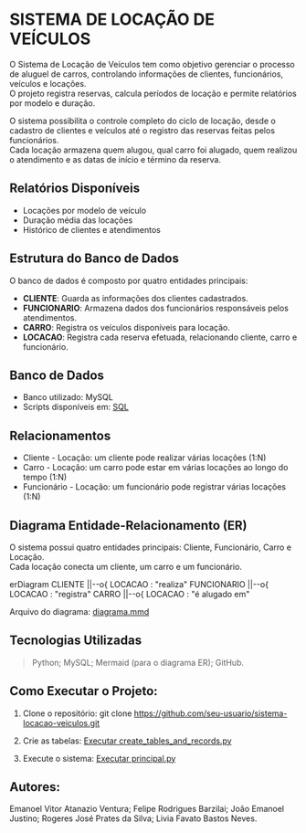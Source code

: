 # SISTEMA DE LOCAÇÃO DE VEÍCULOS

O Sistema de Locação de Veículos tem como objetivo gerenciar o processo de aluguel de carros, controlando informações de clientes, funcionários, veículos e locações.  
O projeto registra reservas, calcula períodos de locação e permite relatórios por modelo e duração.

O sistema possibilita o controle completo do ciclo de locação, desde o cadastro de clientes e veículos até o registro das reservas feitas pelos funcionários.  
Cada locação armazena quem alugou, qual carro foi alugado, quem realizou o atendimento e as datas de início e término da reserva.

## Relatórios Disponíveis
- Locações por modelo de veículo  
- Duração média das locações  
- Histórico de clientes e atendimentos  

## Estrutura do Banco de Dados
O banco de dados é composto por quatro entidades principais:

- **CLIENTE**: Guarda as informações dos clientes cadastrados.  
- **FUNCIONARIO**: Armazena dados dos funcionários responsáveis pelos atendimentos.  
- **CARRO**: Registra os veículos disponíveis para locação.  
- **LOCACAO**: Registra cada reserva efetuada, relacionando cliente, carro e funcionário.  

## Banco de Dados
- Banco utilizado: MySQL  
- Scripts disponíveis em: [SQL](./sql)

## Relacionamentos
- Cliente - Locação: um cliente pode realizar várias locações (1:N)  
- Carro - Locação: um carro pode estar em várias locações ao longo do tempo (1:N)  
- Funcionário - Locação: um funcionário pode registrar várias locações (1:N)  

## Diagrama Entidade-Relacionamento (ER)
O sistema possui quatro entidades principais: Cliente, Funcionário, Carro e Locação.  
Cada locação conecta um cliente, um carro e um funcionário.

erDiagram
    CLIENTE ||--o{ LOCACAO : "realiza"
    FUNCIONARIO ||--o{ LOCACAO : "registra"
    CARRO ||--o{ LOCACAO : "é alugado em"
    
Arquivo do diagrama: [diagrama.mmd](./diagrams/diagrama.mmd)

## Tecnologias Utilizadas
>Python;
>MySQL;
>Mermaid (para o diagrama ER);
>GitHub.

## Como Executar o Projeto:

1. Clone o repositório:
git clone https://github.com/seu-usuario/sistema-locacao-veiculos.git

2. Crie as tabelas:
[Executar create_tables_and_records.py](./src/create_tables_and_records.py)

3. Execute o sistema:
[Executar principal.py](./src/principal.py)

## Autores:
Emanoel Vitor Atanazio Ventura;
Felipe Rodrigues Barzilai;
João Emanoel Justino;
Rogeres José Prates da Silva;
Livia Favato Bastos Neves.












